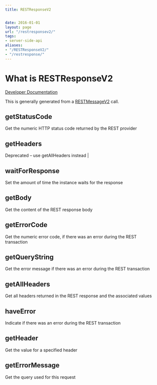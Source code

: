 ```yaml
---
title: RESTResponseV2


date: 2016-01-01
layout: page
url: "/restresponsev2/"
tags:
- server-side-api
aliases:
- "/RESTResponseV2/"
- "/restresponse/"
---
```

# What is RESTResponseV2

[Developer Documentation](https://developer.servicenow.com/app.do#!/api_doc?v=kingston&id=sn_ws-namespace)

This is generally generated from a [RESTMessageV2](/restmessagev2) call.
<!--more-->

## getStatusCode

Get the numeric HTTP status code returned by the REST provider                

## getHeaders

Deprecated – use getAllHeaders instead                                        |

## waitForResponse

Set the amount of time the instance waits for the response                    

## getBody

Get the content of the REST response body                                     

## getErrorCode

Get the numeric error code, if there was an error during the REST transaction 

## getQueryString

Get the error message if there was an error during the REST transaction       

## getAllHeaders

Get all headers returned in the REST response and the associated values       

## haveError

Indicate if there was an error during the REST transaction                    

## getHeader

Get the value for a specified header                                          

## getErrorMessage

Get the query used for this request